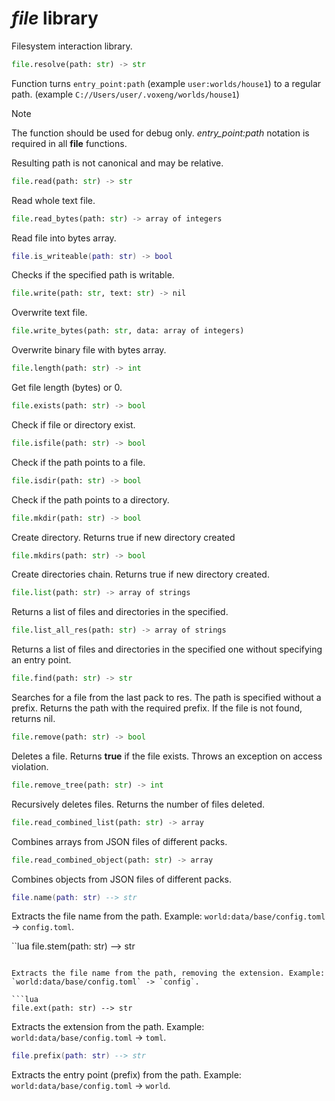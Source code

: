 # *file* library

Filesystem interaction library.

```python
file.resolve(path: str) -> str
```

Function turns `entry_point:path` (example `user:worlds/house1`) to a regular path. (example `C://Users/user/.voxeng/worlds/house1`)

> [!NOTE]
> The function should be used for debug only. *entry_point:path* notation is required in all **file** functions.

Resulting path is not canonical and may be relative.

```python
file.read(path: str) -> str
```

Read whole text file.

```python
file.read_bytes(path: str) -> array of integers
```

Read file into bytes array.

```lua
file.is_writeable(path: str) -> bool
```

Checks if the specified path is writable.

```python
file.write(path: str, text: str) -> nil
```

Overwrite text file.

```python
file.write_bytes(path: str, data: array of integers)
```

Overwrite binary file with bytes array.

```python
file.length(path: str) -> int
```

Get file length (bytes) or 0.

```python
file.exists(path: str) -> bool
```

Check if file or directory exist.

```python
file.isfile(path: str) -> bool
```

Check if the path points to a file.

```python
file.isdir(path: str) -> bool
```

Check if the path points to a directory.

```python
file.mkdir(path: str) -> bool
```

Create directory. Returns true if new directory created

```python
file.mkdirs(path: str) -> bool
```

Create directories chain. Returns true if new directory created.

```python
file.list(path: str) -> array of strings
```

Returns a list of files and directories in the specified.

```python
file.list_all_res(path: str) -> array of strings
```

Returns a list of files and directories in the specified one without specifying an entry point.

```python
file.find(path: str) -> str
```

Searches for a file from the last pack to res. The path is specified without a prefix. Returns the path with the required prefix. If the file is not found, returns nil.

```python
file.remove(path: str) -> bool
```

Deletes a file. Returns **true** if the file exists. Throws an exception on access violation.

```python
file.remove_tree(path: str) -> int
```

Recursively deletes files. Returns the number of files deleted.

```python
file.read_combined_list(path: str) -> array
```

Combines arrays from JSON files of different packs.

```python
file.read_combined_object(path: str) -> array
```

Combines objects from JSON files of different packs.

```lua
file.name(path: str) --> str
```

Extracts the file name from the path. Example: `world:data/base/config.toml` -> `config.toml`.

``lua
file.stem(path: str) --> str
```

Extracts the file name from the path, removing the extension. Example: `world:data/base/config.toml` -> `config`.

```lua
file.ext(path: str) --> str
```

Extracts the extension from the path. Example: `world:data/base/config.toml` -> `toml`.

```lua
file.prefix(path: str) --> str
```

Extracts the entry point (prefix) from the path. Example: `world:data/base/config.toml` -> `world`.
